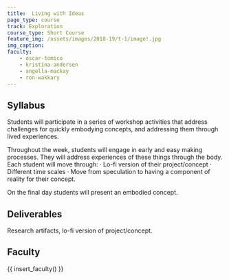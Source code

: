 ```yaml
---
title:  Living with Ideas
page_type: course
track: Exploration
course_type: Short Course
feature_img: /assets/images/2018-19/t-1/image!.jpg
img_caption: 
faculty: 
    - oscar-tomico
    - kristina-andersen
    - angella-mackay
    - ron-wakkary
---
```


## Syllabus

Students will participate in a series of workshop activities that address challenges for quickly embodying concepts, and addressing them through lived experiences.

Throughout the week, students will engage in early and easy making processes. They will address experiences of these things through the body. Each student will move through: · Lo-fi version of their project/concept · Different time scales · Move from speculation to having a component of reality for their concept.

On the final day students will present an embodied concept.

## Deliverables

Research artifacts, lo-fi version of project/concept.

## Faculty

{{ insert_faculty() }}


